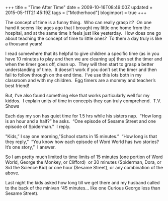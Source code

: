 +++
title = "Time After Time"
date = 2009-10-16T08:49:00Z
updated = 2015-05-11T21:45:19Z
tags = ["Motherhood"]
blogimport = true 
+++

The concept of time is a funny thing.&#160; Who can really grasp it?&#160; On one&#160; hand it seems like ages ago that I brought my little one home from the hospital, and at the same time it feels just like yesterday.&#160; How does one go about teaching the concept of time to little ones?&#160; To them a day truly is like a thousand years!&#160; 

I read somewhere that its helpful to give children a specific time (as in you have 10 minutes to play and then we are cleaning up) then set the timer and when the timer goes off, clean up.&#160; They will then start to grasp a better understanding of time.&#160; It doesn’t work if you don’t set the timer and then fail to follow through on the end time.&#160; I’ve use this lots both in my classroom and with my children.&#160; Egg timers are a mommy and teacher’s best friend!

But, I’ve also found something else that works particularly well for my kiddos.&#160; I explain units of time in concepts they can truly comprehend.&#160; T.V. Shows

Each day my son has quiet time for 1.5 hrs while his sisters nap.&#160; “How long is an hour and a half?” he asks.&#160; “One episode of Sesame Street and one episode of Spiderman.”&#160; I reply. 

&quot;Kids,” I say one morning,&quot;School starts in 15 minutes.”&#160; “How long is that they reply,”&#160; “You know how each episode of Word World has two stories?&#160; It’s one story,”&#160; I answer.&#160; 

So I am pretty much limited to time limits of 15 minutes (one portion of Word World, George the Monkey, or Clifford)&#160; or 30 minutes (Spiderman, Dora, or Sid the Science Kid) or one hour (Sesame Street), or any combination of the above.&#160; 

Last night the kids asked how long till we get there and my husband called to the back of the minivan “45 minutes… like one Curious George less than&#160; Sesame Street).&#160; 
